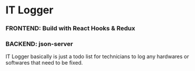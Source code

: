 # IT Logger

### FRONTEND: Build with React Hooks & Redux
### BACKEND: json-server

IT Logger basically is just a todo list for technicians to log any hardwares or softwares that need to be fixed.
